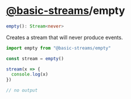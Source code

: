 # [@basic-streams](https://github.com/rpominov/basic-streams)/empty

<!-- doc -->

```typescript
empty(): Stream<never>
```

Creates a stream that will never produce events.

```js
import empty from "@basic-streams/empty"

const stream = empty()

stream(x => {
  console.log(x)
})

// no output
```

<!-- docstop -->
